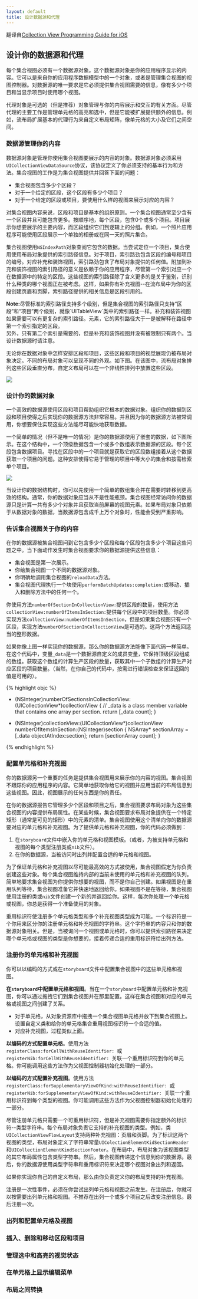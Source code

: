 ```yaml
---
layout: default
title: 设计数据源和代理
---
```


翻译自[Collection View Programming Guide for iOS](https://developer.apple.com/library/ios/documentation/WindowsViews/Conceptual/CollectionViewPGforIOS/CreatingCellsandViews/CreatingCellsandViews.html#//apple_ref/doc/uid/TP40012334-CH7-SW1)

## 设计你的数据源和代理

每个集合视图必须有一个数据源对象。这个数据源对象是你的应用程序显示的内容。它可以是来自你的应用程序数据模型中的一个对象，或者是管理集合视图的视图控制器。对数据源的唯一要求是它必须提供集合视图需要的信息，像有多少个项目和当显示项目时使用哪个视图。

代理对象是可选的（但是推荐）对象管理与你的内容展示和交互的有关方面。尽管代理的主要工作是管理单元格的高亮和选中，但是它能被扩展提供额外的信息。例如，流布局扩展基本的代理行为来自定义布局矩阵，像单元格的大小及它们之间空间。

### 数据源管理你的内容

数据源对象是管理你使用集合视图要展示的内容的对象。数据源对象必须采用`UICollectionViewDataSource`协议，该协议定义了你必须支持的基本行为和方法。集合视图的工作是为集合视图提供并回答下面的问题：

+ 集合视图包含多少个区段？
+ 对于一个给定的区段，这个区段有多少个项目？
+ 对于一个给定的区段或项目，要使用什么样的视图来展示对应的内容？

对集合视图内容来说，区段和项目是基本的组织原则。一个集合视图通常至少含有一个区段并且可能包含更多。按顺序地，每个区段，包含0个或多个项目。项目展示你想要展示的主要内容，而区段组织它们到逻辑上的分组。例如，一个照片应用程序可能使用区段展示一个单独的相册或在同一天的照片集合。

集合视图使用`NSIndexPath`对象查阅它包含的数据。当尝试定位一个项目，集合使用使用布局对象提供的索引路径信息。对于项目，索引路劲包含区段的编号和项目的编号。对应补充和装饰视图，索引路劲包含了布局对象提供的任何值。附加到补充和装饰视图的索引路径的意义是依赖于你的应用程序，尽管第一个索引对应一个在数据源中的特定的区段。这些视图的索引路径除了含义更多的是关于鉴别，识别什么种类的哪个视图正在被考虑。这样，如果你有补充视图--在流布局中为你的区段创建页眉和页脚，索引路径提供的相关信息是区段引用的。

<div class="note"><strong>Note:</strong>尽管标准的索引路径支持多个级别，但是集合视图的索引路径只支持“区段”和“项目”两个级别，就像`UITableView`类中的索引路径一样。补充和装饰视图如果需要可以有更复杂的索引路径。元素，它的索引路径大于一是被解释在路径中第一个索引指定的区段。<br />另外，只有第二个索引是需要的，但是补充和装饰视图并没有被限制只有两个。当设计数据源时请注意。</div>

无论你在数据对象中怎样安排区段和项目，这些区段和项目的视觉展现仍被布局对象决定。不同的布局对象可以呈现不同的外观。如下图。在该图中，流布局对象排列这些区段垂直分布，自定义布局可以在一个非线性排列中放置这些区段。

<img class="sample-img" src="/images/guide/collection_view_guide_3.png">

### 设计你的数据对象

一个高效的数据源使用区段和项目帮助组织它根本的数据对象。组织你的数据到区段和项目使得之后实现你的数据源方法非常容易。并且因为你的数据源方法被常调用，你想要保住实现这些方法能尽可能快地获取数据。

一个简单的情况（但不是唯一的情况）是你的数据源使用了嵌套的数据，如下图所示。在这个结构中，一个顶级数据包含一个或多个数组表示数据源的区段。每个区段包含数据项目。寻找在区段中的一个项目就是获取它的区段数组接着从这个数据获取一个项目的问题。这种安排使得它易于管理的项目中等大小的集合和按需检索单个项目。

<img class="sample-img" src="/images/guide/collection_view_guide_4.png">

当设计你的数据结构时，你可以先使用一个简单的数组集合并在需要时转移到更高效的结构。通常，你的数据对象应当从不是性能瓶颈。集合视图经常访问你的数据源只是计算一共有多少个对象并且获取当前屏幕的视图元素。如果布局对象只依赖于从数据对象的数据，当数据源包含成千上万个对象时，性能会受到严重影响。

### 告诉集合视图关于你的内容

在你的数据源被集合视图问到它包含多少个区段和每个区段包含多少个项目这些问题之中。当下面动作发生时集合视图要求你的数据源提供这些信息：

+ 集合视图是第一次展示。
+ 你给集合视图一个不同的数据源对象。
+ 你明确地调用集合视图的`reloadData`方法。
+ 集合视图代理执行一个块使用`performBatchUpdates:completion:`或移动、插入和删除方法中的任何一个。

你使用方法`numberOfSectionInCollectionView:`提供区段的数量，使用方法`collectionView:numberOfItemsInSection:`提供每个区段中的项目数量。你必须实现方法`collectionView:numberOfItemsInSection`，但是如果集合视图只有一个区段，实现方法`numberOfSectionInCollectionView`是可选的。这两个方法返回适当的整形数据。

如果你像上图一样实现你的数据源，那么你的数据源方法能像下面代码一样简单。在这个代码中，变量`_data`是一个数据源自定义的成员变量，它保持顶级区段组成的数组。获取这个数组的计算生产区段的数量，获取其中一个子数组的计算生产对应区段的项目数量。（当然，在你自己的代码中，按需进行错误检查来保证返回的值是可用的）。

{% highlight objc %}
- (NSInteger)numberOfSectionsInCollectionView:(UICollectionView*)collectionView {
    // _data is a class member variable that contains one array per section.
    return [_data count];
}
 
- (NSInteger)collectionView:(UICollectionView*)collectionView numberOfItemsInSection:(NSInteger)section {
    NSArray* sectionArray = [_data objectAtIndex:section];
    return [sectionArray count];
}

{% endhighlight %}

### 配置单元格和补充视图

你的数据源另一个重要的任务是提供集合视图用来展示你的内容的视图。集合视图不跟踪你的应用程序的内容。它简单地获取你给它的视图并应用当前的布局信息到这些视图。因此，视图展示的任何东西是你的责任。

在你的数据源报告它管理多少个区段和项目之后，集合视图要求布局对象为这些集合视图的内容提供布局属性。在某些时候，集合视图要求布局对象提供在一个特定矩形（通常是可见的矩形）中的元素的清单。集合视图使用这个清单向你的数据源要对应的单元格和补充视图。为了提供单元格和补充视图，你的代码必须做到：

1. 在`storyboard`文件中嵌入你的单元格和视图模板。（或者，为被支持单元格和视图的每个类型注册类或`nib`文件）。
2. 在你的数据源，当被访问时出列并配置合适的单元格和视图。

为了保证单元格和补充视图以尽可能最高效的方式被使用，集合视图假定为你负责创建这些对象。每个集合视图维持内部的当前未使用的单元格和补充视图的队列。简单地要求集合视图为你提供你想要的视图，而不是你自己创建。如果视图是在重用队列等待，集合视图准备它并快速地返回给你。如果视图不是在等待，集合视图使用注册的类或`nib`文件创建一个新的并返回给你。这样，每次你处理一个单元格或视图，你总是获得一个准备使用的对象。

重用标识符使注册多个单元格类型和多个补充视图类型成为可能。一个标识符是一个你用来区分你的注册单元格和补充视图的字符串。这个字符串的内容只和你的数据源对象相关。但是，当被询问一个视图或单元格时，你可以提供索引路径来决定哪个单元格或视图的类型是你想要的，接着传递合适的重用标识符给出列方法。

### 注册你的单元格和补充视图

你可以以编码的方式或在`storyboard`文件中配置集合视图中的这些单元格和视图。

__在`storyboard`中配置单元格和视图__。当在一个`storyboard`中配置单元格和补充视图，你可以通过拖拽它们到集合视图并在那里配置。这样在集合视图和对应的单元格或视图之间创建了关系。

+ 对于单元格，从对象资源库中拖拽一个集合视图单元格并放下到集合视图上。设置自定义类和给你的单元格集合重用视图标识符一个合适的值。
+ 对应补充视图，过程类似上面。

__以编码的方式配置单元格__。使用方法`registerClass:forCellWithReuseIdentifier: `或`registerNib:forCellWithReuseIdentifier: `关联一个重用标识符到你的单元格。你可能调用这些方法作为父视图控制器初始化处理的一部分。

__以编码的方式配置补充视图__。使用方法`registerClass:forSupplementaryViewOfKind:withReuseIdentifier: `或`registerNib:forSupplementaryViewOfKind:withReuseIdentifier: `关联一个重用标识符到每个类型的视图。你可能调用这些方法作为父视图控制器初始化处理的一部分。

尽管注册单元格只需要一个可重用标识符，但是补充视图需要你指定额外的标识符--类型字符串。每个布局对象负责它支持的补充视图的类型。例如，类`UICollectionViewFlowLayout`支持两种补充视图：页眉和页脚。为了标识这两个视图的类型，布局对象定义了字符串常量`UIColectionElementKidSectionHeader`和`UICollectionElementKindSectionFooter`。在布局中，布局对象为该视图类型的其它布局属性包含类型字符串。然后，集合视图传递这个信息到你的数据源。最后，你的数据源使用类型字符串和重用标识符来决定哪个视图对象出列和返回。

<div class="note">如果你实现你自己的自定义布局，那么由你负责定义你的布局支持的补充视图。</div>

注册是一次性事件，必须在你尝试出列单元格和视图之前发生。在注册后，你就可以按需要出列单元格和视图。不推荐在出列一个或多个项目之后改变注册信息。最后注册一次。

### 出列和配置单元格及视图


### 插入、删除和移动区段和项目

### 管理选中和高亮的视觉状态

### 在单元格上显示编辑菜单

### 布局之间转换


